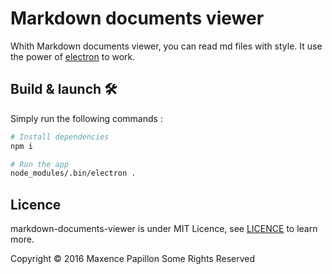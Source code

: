 # Markdown documents viewer

Whith Markdown documents viewer, you can read md files with style.
It use the power of [electron](https://github.com/electron/electron) to work.

## Build & launch 🛠
Simply run the following commands :

```sh
# Install dependencies
npm i

# Run the app
node_modules/.bin/electron .
```

## Licence
markdown-documents-viewer is under MIT Licence,
see [LICENCE](https://raw.githubusercontent.com/mpapillon/markdown-documents-viewer/develop/LICENCE)
to learn more.

Copyright © 2016 Maxence Papillon Some Rights Reserved
